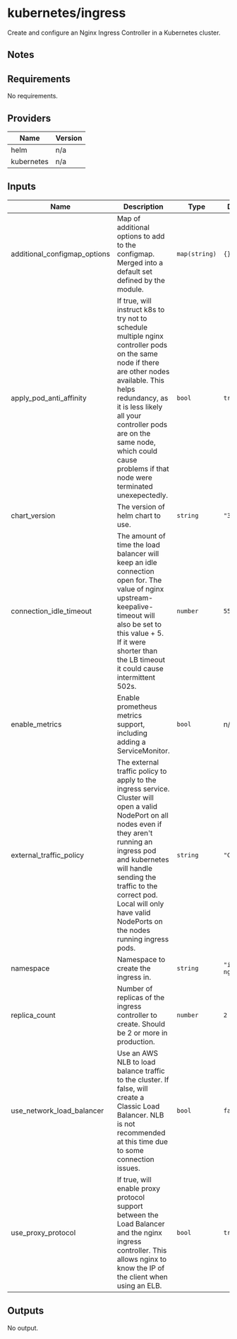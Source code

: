 # kubernetes/ingress

Create and configure an Nginx Ingress Controller in a Kubernetes cluster.

## Notes

<!-- BEGINNING OF PRE-COMMIT-TERRAFORM DOCS HOOK -->
## Requirements

No requirements.

## Providers

| Name | Version |
|------|---------|
| helm | n/a |
| kubernetes | n/a |

## Inputs

| Name | Description | Type | Default | Required |
|------|-------------|------|---------|:--------:|
| additional\_configmap\_options | Map of additional options to add to the configmap. Merged into a default set defined by the module. | `map(string)` | `{}` | no |
| apply\_pod\_anti\_affinity | If true, will instruct k8s to try not to schedule multiple nginx controller pods on the same node if there are other nodes available. This helps redundancy, as it is less likely all your controller pods are on the same node, which could cause problems if that node were terminated unexepectedly. | `bool` | `true` | no |
| chart\_version | The version of helm chart to use. | `string` | `"3.25.0"` | no |
| connection\_idle\_timeout | The amount of time the load balancer will keep an idle connection open for. The value of nginx upstream-keepalive-timeout will also be set to this value + 5. If it were shorter than the LB timeout it could cause intermittent 502s. | `number` | `55` | no |
| enable\_metrics | Enable prometheus metrics support, including adding a ServiceMonitor. | `bool` | n/a | yes |
| external\_traffic\_policy | The external traffic policy to apply to the ingress service. Cluster will open a valid NodePort on all nodes even if they aren't running an ingress pod and kubernetes will handle sending the traffic to the correct pod. Local will only have valid NodePorts on the nodes running ingress pods. | `string` | `"Cluster"` | no |
| namespace | Namespace to create the ingress in. | `string` | `"ingress-nginx"` | no |
| replica\_count | Number of replicas of the ingress controller to create. Should be 2 or more in production. | `number` | `2` | no |
| use\_network\_load\_balancer | Use an AWS NLB to load balance traffic to the cluster. If false, will create a Classic Load Balancer. NLB is not recommended at this time due to some connection issues. | `bool` | `false` | no |
| use\_proxy\_protocol | If true, will enable proxy protocol support between the Load Balancer and the nginx ingress controller. This allows nginx to know the IP of the client when using an ELB. | `bool` | `true` | no |

## Outputs

No output.

<!-- END OF PRE-COMMIT-TERRAFORM DOCS HOOK -->
